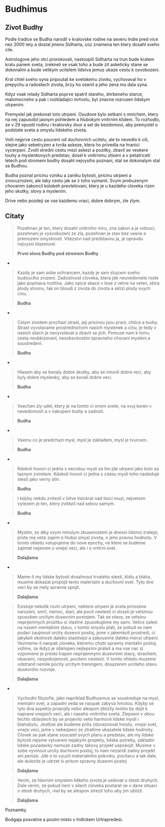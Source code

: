 # Budhimus 

## Zivot Budhy
Podle tradice se Budha narodil v kralovske rodine na severu Indie pred vice nez 2000 lety a dostal jmeno Sidharta, coz znamena ten ktery dosahl sveho cile.

Astrologove jeho otci prorokovali, nastoupili Sidharta na trun bude kralem kralu panem sveta, zrekneli se vsak toho a bude zit asketicky stane se dokonalim a bude velikym ucitelem lidstva jemuz ukaze cestu k osvobozeni.

Kral chtel sveho syna pripoutat ke svetskemu zivotu, vychovaval ho v prepychu a radostech zivota, brzy ho ozenil a jeho zena mu dala syna.

Kdyz vsak mlady Sidharta poprve spatril stareho, shrbeneho starce, malomocneho a pak i rozkladajici mrtvolu, byl znacne rozrusen lidskym utrpenim.

Premyslel jak prekonat toto utrpeni. Osudove bylo setkani s mnichem, ktery na nej zapusobil jasnym pohledem a hlubokym vnitrnim klidem. To rozhodlo, ze v 29 opustil rodinu i kralovsky dvur a sel do bezdomovi, aby premyslel o podstate sveta a smyslu lidskeho zivota.

Volil nejprve cestu pouceni od duchovnich ucitelu, ale to nevedlo k cili, stejne jako sebetryzen a tvrda askeze, ktera ho privedla na hranici vycerpani. Zvolil stredni cestu mezi askezi a pozitky, zbavil se veskere touhy a myslenkovych predstav, dosel k vnitrnimu ztiseni a v petatriceti letech pod stromem bodhy dosahl nejvysiho poznani, stal se dokonalym stal se Budhou.

Budha poznal pricinu vzniku a zaniku bytosti, pricinu utrpeni a znovuzrozeni, ale taky cestu jak se z toho vymanit. Svym probuzenym chovanim zakoncil kolobeh prevtelovani, ktery je u kazdeho cloveka rizen jeho skutky, slovy a myslenim. 

Drive nebo pozdeji se vse kazdemu vraci, dobre dobrym, zle zlym.

## Citaty 
> Pozehnan je ten, ktery dosahl vnitrniho miru, zna zakon a je vidouci, pozehnani je vysvobozeni ze zla, pozehnan je stav bez vasne a premozeni smyslnosti. Vitezstvi nad predstavou ja, je opravdu nejvyssi blazenost.
> 
> **Prvni slova Budhy pod stromem Bodhy**

-

> Kazdy je sam sobe ochrancem, kazdy je sam stujcem sveho budouciho zrozeni. Zadostivost cloveka, ktera jde neuvedomele roste jako popinava rostlina. Jako opice skace v lese z vetve na vetev, sbira plody stromu, tak on bloudi z zivota do zivota a sklizi plody svych cinu.
> 
> **Budha**

-

> Celym zivotem prochazi strast, jeji pricinou jsou prani, chtice a touhy. Strast vyvolavame prostrednictvim nasich myslenek a cinu, je tedy v nasich silach je nevyvolavat a zbavit se jich. Pomuze nam k tomu cesta neubkizovani, nesobeckostim spravneho chovani mysleni a soustredeni.
> 
> **Budha**

-

> Hlasam aby se konaly dobre skutky, aby se mluvili dobre reci, aby byly dobre myslenky, aby se konali dobre veci.
> 
> **Budha**

-

> Vsechen zly udel, ktery je na tomto ci onom svete, na svuj koren v nevedomosti a v nakupeni touhy a zadosti.
> 
>  **Budha**

-

> Vsemu co je predchazi mysl, mysl je zakladem, mysl je tvurcem. 
> 
>  **Budha**

-
> Kdokoli hovori ci jedna s necistou mysli za tim jde utrpeni jako kolo za taznym zviretem. Kdokoli hovori ci jedna s cistou mysli toho nasleduje stesti jako verny stin.
> 
> **Budha**

> I kdyby nekdo zvitezil v bitve tisickrat nad tisici muzi, nejvetsim vytezem je ten, ktery zvitezil nad sebou samym.
> 
> **Budha**

-

> Myslim, ze diky svym minulym zkusenostem je dnesni lidstvo zralejsi, proto ma vetsi zajem o hlubsi smysl zivota, o jeho pravou hodnotu. V tomto ohledu vstupujeme do nove epochy, ve ktere se budeme zajimat nejenom o vnejsi veci, ale i o vnitrni svet.
> 
> **Dalajlama**

-

> Mame-li my lidske bytosti dosahnout trvaleho stesti, klidu a blaha, musime dokazat propojit tento materialni a duchovni svet. Tyto dve veci by se mely spravne spojit.
> 
> **Dalajlama**

> Existuje nekolik rovin utrpeni, nektere utrpeni je zcela prirozene narozeni, smrt, nemoc, stari, ale pocit nestesti ci strasti je vetsinou zpusoben urcitym dusevnim postojem. Tak se stava, ze vetsinu neprijemnych prozitku si vlastne zpusobujeme my sami. Velice zalezi na nasem mentalnim stavu, v tomto smyslu plati, ze pokud se nam podari zaujmout urcity dusevni postoj, jsme v jakemkoli prostredi, ci jakykoli okolnosti daleko stastnejsi a zakousime daleko mensi utrpeni. Vezmeme-li naopak cloveka, kteremu chybi spravny mentalni postoj, vidime, ze ikdyz je obklopen nejlepsimi prateli a ma vse nac si vzpomene je presto trapen neprijemnymi dusevnimi stavy, strachem, obavami, nespokojenosti, pocitem nestesti. V tomto ohledu muzeme odstranit nemile pocity urcitym treningem, dosazenim urciteho stavu dusevniho rozvoje.
> 
> **Dalajlama**

-

> Vychodni filozofie, jako napriklad Budhusmus se soustreduje na mysl, mentalni svet, a zapadni veda se naopak zabyva hmotou. Kdyby se tyto dva aspekty propojily nebo alespon zblizily mohlo by dojit k naprave vnejsich veci, ale i naseho vnitrniho sveta. Zlepseni v obou techto oblastech by se projevilo vetsi harmonii lidske mysli i blahobytu. Jestlize ale budeme prilis zduraznovat hmotu, vnejsi svet, vnejsi veci, jsme v nebezpeci ze ztratime ukazatele lidske hodnoty. Clovek se pak stane soucasti svych planu a predstav, ale my lidske bytosti nejsme vytvareni nejakymi projekty, lidske potreby, zakladni lidske pozadavky nemuze zadny takovy projekt uspokojit. Musime v sobe vyvinout urcity duchovni postoj, to nam nezaridi zadny projekt ani penize. Jde o to vyuzit materialniho pokroku, pocitacu a tak dale, ale dulezite je udrzet si pritom spravny dusevni postoj
> 
> **Dalajlama**

> Verim, ze hlavnim smyslem lidkeho zivota je usilovat o stesti druhych. Dale verim, ze pokud neni v silach cloveka postarat se v dane situaci o stesti druhych, mel by se alespon strezit toho aby jim ublizil. 
> 
> **Dalajlama**


Poznamky



Bodgaja posvatne a poutni misto v Indickem Urtrapredesi.

